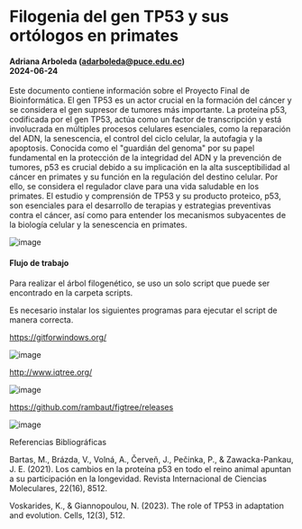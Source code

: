 # Filogenia del gen TP53 y sus ortólogos en primates

#### Adriana Arboleda (adarboleda@puce.edu.ec) </br> 2024-06-24

Este documento contiene información sobre el Proyecto Final de Bioinformática. El gen TP53 es un actor crucial en la formación del cáncer y se considera el gen supresor de tumores más importante. La proteína p53, codificada por el gen TP53, actúa como un factor de transcripción y está involucrada en múltiples procesos celulares esenciales, como la reparación del ADN, la senescencia, el control del ciclo celular, la autofagia y la apoptosis. Conocida como el "guardián del genoma" por su papel fundamental en la protección de la integridad del ADN y la prevención de tumores, p53 es crucial debido a su implicación en la alta susceptibilidad al cáncer en primates y su función en la regulación del destino celular. Por ello, se considera el regulador clave para una vida saludable en los primates. El estudio y comprensión de TP53 y su producto proteico, p53, son esenciales para el desarrollo de terapias y estrategias preventivas contra el cáncer, así como para entender los mecanismos subyacentes de la biología celular y la senescencia en primates.

![image](https://github.com/adarboleda6/ProyectoFinal2024/assets/171621900/8bdfd09b-1bc9-4727-8f3d-2c208e3dda84)


#### Flujo de trabajo

Para realizar el árbol filogenético, se uso un solo script que puede ser encontrado en la carpeta scripts. 

Es necesario instalar los siguientes programas para ejecutar el script de manera correcta. 

https://gitforwindows.org/

![image](https://github.com/adarboleda6/ProyectoFinal2024/assets/171621900/2a2b371e-6bd0-4cd9-a128-21d565a5e315)

http://www.iqtree.org/

![image](https://github.com/adarboleda6/ProyectoFinal2024/assets/171621900/e4b65a77-fb16-4d0d-a813-6cc4a72708cd)

https://github.com/rambaut/figtree/releases

![image](https://github.com/adarboleda6/ProyectoFinal2024/assets/171621900/0e881129-8273-482b-a683-8172145533ac)



Referencias Bibliográficas

Bartas, M., Brázda, V., Volná, A., Červeň, J., Pečinka, P., & Zawacka-Pankau, J. E. (2021). Los cambios en la proteína p53 en todo el reino animal apuntan a su participación en la longevidad. Revista Internacional de Ciencias Moleculares, 22(16), 8512.

Voskarides, K., & Giannopoulou, N. (2023). The role of TP53 in adaptation and evolution. Cells, 12(3), 512.

